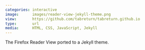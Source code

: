 ```yaml
---
categories: interactive
image:      images/reader-view-jekyll-theme.png
view:       https://github.com/tabreturn/tabreturn.github.io
type:       url
media:      HTML, CSS, JavaScript, Jekyll
---
```

The Firefox Reader View ported to a Jekyll theme.
